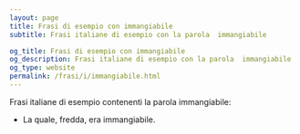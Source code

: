 ```yaml
---
layout: page
title: Frasi di esempio con immangiabile 
subtitle: Frasi italiane di esempio con la parola  immangiabile

og_title: Frasi di esempio con immangiabile 
og_description: Frasi italiane di esempio con la parola  immangiabile
og_type: website
permalink: /frasi/i/immangiabile.html
---
```


Frasi italiane di esempio contenenti la parola immangiabile:


- La quale, fredda, era immangiabile.
